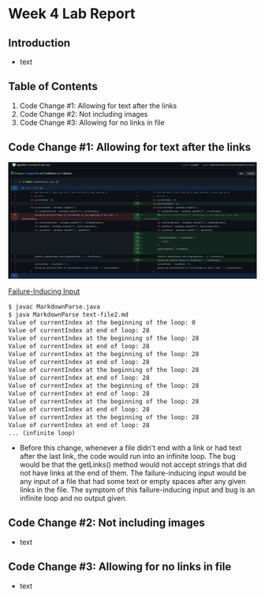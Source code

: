 # Week 4 Lab Report

## Introduction

* text

## Table of Contents

1. Code Change #1: Allowing for text after the links
2. Code Change #2: Not including images
3. Code Change #3: Allowing for no links in file

## Code Change #1: Allowing for text after the links

![Image](images/week4_github1.PNG)

[Failure-Inducing Input](https://raw.githubusercontent.com/agurel33/markdown-parse/main/test-file2.md)

```
$ javac MarkdownParse.java
$ java MarkdownParse text-file2.md
Value of currentIndex at the beginning of the loop: 0
Value of currentIndex at end of loop: 28
Value of currentIndex at the beginning of the loop: 28
Value of currentIndex at end of loop: 28
Value of currentIndex at the beginning of the loop: 28
Value of currentIndex at end of loop: 28
Value of currentIndex at the beginning of the loop: 28
Value of currentIndex at end of loop: 28
Value of currentIndex at the beginning of the loop: 28
Value of currentIndex at end of loop: 28
Value of currentIndex at the beginning of the loop: 28
Value of currentIndex at end of loop: 28
Value of currentIndex at the beginning of the loop: 28
Value of currentIndex at end of loop: 28
... (infinite loop)
```

* Before this change, whenever a file didn't end with a link or had text after the last link, the code would run into an infinite loop. The bug would be that the getLinks() method would not accept strings that did not have links at the end of them. The failure-inducing input would be any input of a file that had some text or empty spaces after any given links in the file. The symptom of this failure-inducing input and bug is an infinite loop and no output given.

## Code Change #2: Not including images

* text

## Code Change #3: Allowing for no links in file

* text